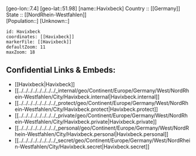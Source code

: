 ﻿---
location: [51.98,7.4] 
mapzoom: [7,12] 
mapmarker: city 
type: City
tags:
- geo/City


SpocWebEntityId: 30817
isDeleted: false
confidential: public

---
[geo-lon::7.4] 
[geo-lat::51.98] 
[name::Havixbeck] 
Country :: [[Germany]]  
State :: [[NordRhein-Westfahlen]]  
[Population::] 
[Unknown::] 


```leaflet
id: Havixbeck
coordinates: [[Havixbeck]] 
markerFile: [[Havixbeck]] 
defaultZoom: 11 
maxZoom: 18
```


## Confidential Links & Embeds: 
- [[Havixbeck|Havixbeck]]  
- [[../../../../../../../../_internal/geo/Continent/Europe/Germany/West/NordRhein-Westfahlen/City/Havixbeck.internal|Havixbeck.internal]] 
- [[../../../../../../../../_protect/geo/Continent/Europe/Germany/West/NordRhein-Westfahlen/City/Havixbeck.protect|Havixbeck.protect]] 
- [[../../../../../../../../_private/geo/Continent/Europe/Germany/West/NordRhein-Westfahlen/City/Havixbeck.private|Havixbeck.private]] 
- [[../../../../../../../../_personal/geo/Continent/Europe/Germany/West/NordRhein-Westfahlen/City/Havixbeck.personal|Havixbeck.personal]] 
- [[../../../../../../../../_secret/geo/Continent/Europe/Germany/West/NordRhein-Westfahlen/City/Havixbeck.secret|Havixbeck.secret]] 
